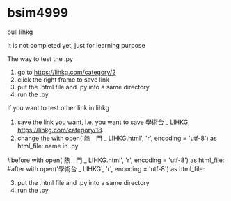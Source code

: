 # bsim4999
pull lihkg

It is not completed yet, just for learning purpose

The way to test the .py
1. go to https://lihkg.com/category/2
2. click the right frame to save link
3. put the .html file and .py into a same directory
4. run the .py

If you want to test other link in lihkg
1. save the link you want, i.e. you want to save 學術台 _ LIHKG, https://lihkg.com/category/18.
2. change the with open('熱　門 _ LIHKG.html', 'r', encoding = 'utf-8') as html_file: name in .py

#before
with open('熱　門 _ LIHKG.html', 'r', encoding = 'utf-8') as html_file:
#after
with open('學術台 _ LIHKG', 'r', encoding = 'utf-8') as html_file:

3. put the .html file and .py into a same directory
4. run the .py
